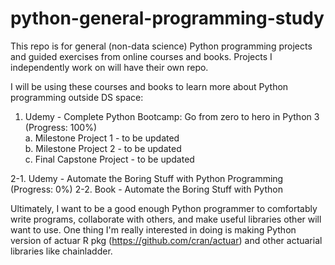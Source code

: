 # python-general-programming-study

This repo is for general (non-data science) Python programming projects and guided exercises from online courses and books. Projects I independently work on will have their own repo.

I will be using these courses and books to learn more about Python programming outside DS space:

1. Udemy - Complete Python Bootcamp: Go from zero to hero in Python 3 (Progress: 100%)  
  a. Milestone Project 1 - to be updated  
  b. Milestone Project 2 - to be updated  
  c. Final Capstone Project - to be updated  
  
2-1. Udemy - Automate the Boring Stuff with Python Programming (Progress: 0%)
2-2. Book - Automate the Boring Stuff with Python


Ultimately, I want to be a good enough Python programmer to comfortably write programs, collaborate with others, and make useful libraries other will want to use. One thing I'm really interested in doing is making Python version of actuar R pkg (https://github.com/cran/actuar) and other actuarial libraries like chainladder.
